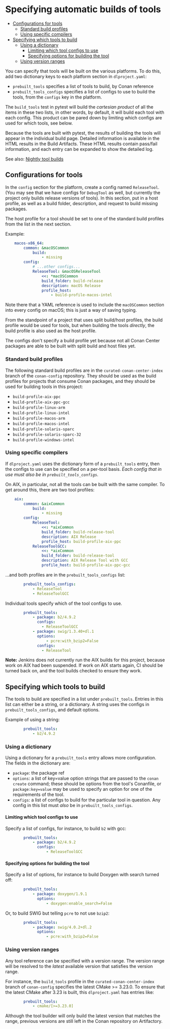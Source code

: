 # Specifying automatic builds of tools

<!-- mdformat-toc start --slug=github --no-anchors --maxlevel=6 --minlevel=2 -->

- [Configurations for tools](#configurations-for-tools)
  - [Standard build profiles](#standard-build-profiles)
  - [Using specific compilers](#using-specific-compilers)
- [Specifying which tools to build](#specifying-which-tools-to-build)
  - [Using a dictionary](#using-a-dictionary)
    - [Limiting which tool configs to use](#limiting-which-tool-configs-to-use)
    - [Specifying options for building the tool](#specifying-options-for-building-the-tool)
  - [Using version ranges](#using-version-ranges)

<!-- mdformat-toc end -->

You can specify that tools will be built on the various platforms. To do this,
add two dictionary keys to each platform section in `dlproject.yaml`:

- `prebuilt_tools` specifies a list of tools to build, by Conan reference
- `prebuilt_tools_configs` specifies a list of configs to use to build the
  tools, from the `configs` key in the platform.

The `build_tools` test in pytest will build the _cartesian product_ of all the
items in these two lists, in other words, by default, it will build each tool
with each config. This product can be pared down by limiting which configs are
used for which tools, see below.

Because the tools are built with pytest, the results of building the tools will
appear in the individual build page. Detailed information is available in the
HTML results in the Build Artifacts. These HTML results contain pass/fail
information, and each entry can be expanded to show the detailed log.

See also: [Nightly tool builds](jenkins-jobs.md#nightly-tool-builds)

## Configurations for tools

In the `config` section for the platform, create a config named `ReleaseTool`.
(You may see that we have configs for `DebugTool` as well, but currently the
project only builds release versions of tools). In this section, put in a host
profile, as well as a build folder, description, and request to build missing
packages.

The host profile for a tool should be set to one of the standard build profiles
from the list in the next section.

Example:

```yaml
    macos-x86_64:
        common: &macOSCommon
            build:
                - missing
        config:
            # ...other configs...
            ReleaseTool: &macOSReleaseTool
                <<: *macOSCommon
                build_folder: build-release
                description: macOS Release
                profile_host:
                    - build-profile-macos-intel
```

Note there that a YAML reference is used to include the `macOSCommon` section
into every config on macOS; this is just a way of saving typing.

From the standpoint of a project that uses split build/host profiles, the build
profile would be used for tools, but when building the tools _directly_, the
build profile is also used as the host profile.

The configs don't specify a build profile yet because not all Conan Center
packages are able to be built with split build and host files yet.

### Standard build profiles

The following standard build profiles are in the `curated-conan-center-index`
branch of the `conan-config` repository. They should be used as the build
profiles for projects that consume Conan packages, and they should be used for
building tools in this project:

- `build-profile-aix-ppc`
- `build-profile-aix-ppc-gcc`
- `build-profile-linux-arm`
- `build-profile-linux-intel`
- `build-profile-macos-arm`
- `build-profile-macos-intel`
- `build-profile-solaris-sparc`
- `build-profile-solaris-sparc-32`
- `build-profile-windows-intel`

### Using specific compilers

If `dlproject.yaml` uses the dictionary form of a `prebuilt_tools` entry, then
the configs to use can be specified on a per-tool basis. _Each config that in
use must also be in `prebuilt_tools_configs`._

On AIX, in particular, not all the tools can be built with the same compiler. To
get around this, there are two tool profiles:

```yaml
    aix:
        common: &aixCommon
            build:
                - missing
        config:
            ReleaseTool:
                <<: *aixCommon
                build_folder: build-release-tool
                description: AIX Release
                profile_host: build-profile-aix-ppc
            ReleaseToolGCC:
                <<: *aixCommon
                build_folder: build-release-tool
                description: AIX Release Tool with GCC
                profile_host: build-profile-aix-ppc-gcc
```

...and both profiles are in the `prebuilt_tools_configs` list:

```yaml
        prebuilt_tools_configs:
            - ReleaseTool
            - ReleaseToolGCC
```

Individual tools specify which of the tool configs to use.

```yaml
        prebuilt_tools:
            - package: b2/4.9.2
              configs:
                - ReleaseToolGCC
            - package: swig/1.3.40+dl.1
              options:
                  - pcre:with_bzip2=False
              configs:
                - ReleaseTool
```

**Note:** Jenkins does not currently run the AIX builds for this project,
because work on AIX had been suspended. If work on AIX starts again, CI should
be turned back on, and the tool builds checked to ensure they work.

## Specifying which tools to build

The tools to build are specified in a list under `prebuilt_tools`. Entries in
this list can either be a string, or a dictionary. A string uses the configs in
`prebuilt_tools_configs`, and default options.

Example of using a string:

```yaml
        prebuilt_tools:
            - b2/4.9.2
```

### Using a dictionary

Using a dictionary for a `prebuilt_tools` entry allows more configuration. The
fields in the dictionary are:

- `package`: the package ref
- `options`: a list of key=value option strings that are passed to the
  `conan create` command; these should be options from the tool's Conanfile, or
  `package:key=value` may be used to specify an option for one of the
  requirements of the tool.
- `configs`: a list of configs to build for the particular tool in question. Any
  config in this list must _also_ be in `prebuilt_tools_configs`.

#### Limiting which tool configs to use

Specify a list of configs, for instance, to build `b2` with gcc:

```yaml
        prebuilt_tools:
            - package: b2/4.9.2
              configs:
                  - ReleaseToolGCC
```

#### Specifying options for building the tool

Specify a list of options, for instance to build Doxygen with search turned off:

```yaml
        prebuilt_tools:
            - package: doxygen/1.9.1
              options:
                  - doxygen:enable_search=False
```

Or, to build SWIG but telling `pcre` to not use `bzip2`:

```yaml
        prebuilt_tools:
            - package: swig/4.0.2+dl.2
              options:
                  - pcre:with_bzip2=False
```

### Using version ranges

Any tool reference can be specified with a version range. The version range will
be resolved to the _latest_ available version that satisfies the version range.

For instance, the `build_tools` profile in the `curated-conan-center-index`
branch of `conan-config` specifies the latest CMake >= 3.23.0. To ensure that
the latest CMake after 3.23 is built, this `dlproject.yaml` has entries like:

```yaml
        prebuilt_tools:
            - cmake/[>=3.23.0]
```

Although the tool builder will only build the latest version that matches the
range, previous versions are still left in the Conan repository on Artifactory.
